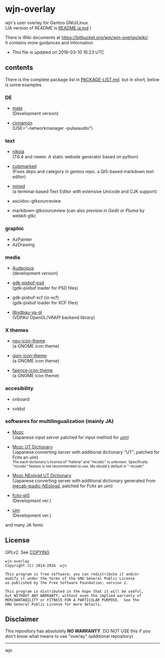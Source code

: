 wjn-overlay
==============

wjn's user overlay for Gentoo GNU/Linux.  
(JA version of README is [README.ja.md](README.ja.md) )

There is Wiki documents at <https://bitbucket.org/wjn/wjn-overlay/wiki/>  
It contains more guidances and information

- This file is updated on 2016-03-10 16:23 UTC

## contents

There is the complete package list in [PACKAGE-LIST.md](PACKAGE-LIST.md).
but in short, below is some examples

### DE

- [mate](https://github.com/mate-desktop)  
	(Development version)

- [cinnamon](http://cinnamon.linuxmint.com/)  
  (USE="-networkmanager -pulseaudio")

### text

- [nikola](http://getnikola.com/)  
    (7.6.4 and newer. A static website generator based on python)

- [cutemarked](http://cloose.github.io/CuteMarkEd/)  
    (Fixes deps and category in gentoo repo. a Qt5-based markdown text editor)

- [mined](http://towo.net/mined/)  
    (a terminal-based Text Editor with extensive Unicode and CJK support)

- asciidoc-gtksourceview

- markdown-gtksourceview
    (can also *preview in Gedit or Pluma* by webkit-gtk)

### graphic

- AzPainter
- AzDrawing

### media

- [Audacious](http://audacious-media-player.org/)  
    (development version)

- [gdk-pixbuf-psd](http://cgit.sukimashita.com/gdk-pixbuf-psd.git/)  
    (gdk-pixbuf loader for PSD files)

- gdk-pixbuf-xcf (io-xcf)  
    (gdk-pixbuf loader for XCF files)
    
- [libvdpau-va-gl](https://github.com/i-rinat/libvdpau-va-gl)  
    (VDPAU OpenGL/VAAPI backend library)

### X themes

- [neu-icon-theme](http://www.silvestre.com.ar/)  
    (a GNOME icon theme)

- [gion-icon-theme](http://www.silvestre.com.ar/)  
    (a GNOME icon theme)

- [faience-icon-theme](http://tiheum.deviantart.com/art/Faience-icon-theme-255099649)  
    (a GNOME icon theme)

### accesibility

- onboard

- xvkbd

### softwares for multilingualization (mainly JA)

- [Mozc](https://code.google.com/p/mozc/)  
    (Japanese input server patched for input method for [uim](https://code.google.com/p/uim/))
 
- [Mozc UT Dictionary](http://www.geocities.jp/ep3797/mozc_01.html)  
    (Japanese converting server with additional dictionary "UT", patched for Fcitx an uim)  
    <small>The each dictionary's license of "hatena" and "nicodic" is unknown. Specifically "nicodic" feature is not recommended to use. My ebuild's default is "-nicodic"</small>

- [Mozc NEologd UT Dictionary](http://www.geocities.jp/ep3797/mozc_01.html)  
    (Japanese converting server with additional dictionary generated from [mecab-ipadic-NEologd](https://github.com/neologd/mecab-ipadic-neologd), patched for Fcitx an uim)  

- [fcitx-qt5](http://fcitx-im.org/)  
    (Development ver.)

- [uim](http://code.google.com/p/uim/)  
    (Development ver.)

and many JA fonts

## License

GPLv2. See [COPYING](COPYING)

```
wjn-overlay
Copyright (C) 2014-2016  wjn

This program is free software; you can redistribute it and/or
modify it under the terms of the GNU General Public License
as published by the Free Software Foundation; version 2.

This program is distributed in the hope that it will be useful,
but WITHOUT ANY WARRANTY; without even the implied warranty of
MERCHANTABILITY or FITNESS FOR A PARTICULAR PURPOSE.  See the
GNU General Public License for more details.
```

## Disclaimer

This repository has absolutely **NO WARRANTY**.
DO NOT USE this if you don't know what means to use "overlay" (additional repository)

----
wjn
